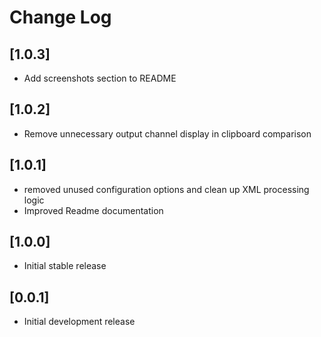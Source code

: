 # Change Log

## [1.0.3]

- Add screenshots section to README

## [1.0.2]

- Remove unnecessary output channel display in clipboard comparison

## [1.0.1]

- removed unused configuration options and clean up XML processing logic
- Improved Readme documentation

## [1.0.0]

- Initial stable release

## [0.0.1]

- Initial development release
